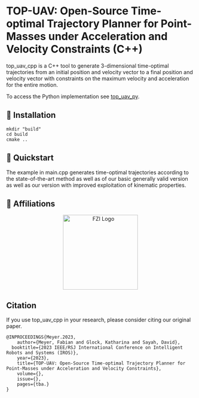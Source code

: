 # TOP-UAV: Open-Source Time-optimal Trajectory Planner for Point-Masses under Acceleration and Velocity Constraints (C++)
top_uav_cpp is a C++ tool to generate 3-dimensional time-optimal trajectories from an initial position and velocity vector to a final position and velocity vector with constraints on the maximum velocity and acceleration for the entire motion.

To access the Python implementation see [top_uav_py](https://github.com/fzi-forschungszentrum-informatik/top_uav_py).

## 💈 Installation
```shell
mkdir "build"
cd build
cmake ..
```


## 🍫 Quickstart
The example in main.cpp generates time-optimal trajectories according to the state-of-the-art method as well as of our basic generally valid version as well as our version with improved exploitation of kinematic properties.


## 🏫 Affiliations
<p align="center">
    <img src="https://upload.wikimedia.org/wikipedia/de/thumb/4/44/Fzi_logo.svg/1200px-Fzi_logo.svg.png?raw=true" alt="FZI Logo" height="200">
</p>

## Citation

If you use top_uav_cpp in your research, please consider citing our original paper. 

```
@INPROCEEDINGS{Meyer.2023,
	author={Meyer, Fabian and Glock, Katharina and Sayah, David}, 
  booktitle={2023 IEEE/RSJ International Conference on Intelligent Robots and Systems (IROS)}, 
	year={2023},
	title={TOP-UAV: Open-Source Time-optimal Trajectory Planner for Point-Masses under Acceleration and Velocity Constraints},
	volume={},
	issue={}, 
	pages={tba.}
}
```